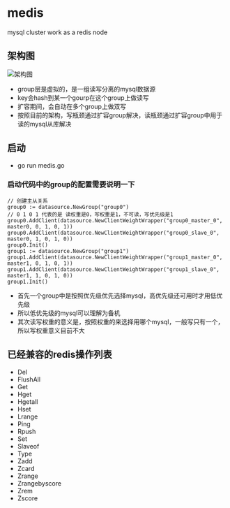 # medis
mysql cluster work as a redis node

## 架构图
![架构图](https://raw.githubusercontent.com/wudikua/medis/master/medis.png)

* group层是虚拟的，是一组读写分离的mysql数据源
* key会hash到某一个gourp在这个group上做读写
* 扩容期间，会自动在多个group上做双写
* 按照目前的架构，写瓶颈通过扩容group解决，读瓶颈通过扩容group中用于读的mysql从库解决

## 启动

* go run medis.go

### 启动代码中的group的配置需要说明一下

```
// 创建主从关系
group0 := datasource.NewGroup("group0")
// 0 1 0 1 代表的是 读权重是0，写权重是1，不可读，写优先级是1
group0.AddClient(datasource.NewClientWeightWrapper("group0_master_0", master0, 0, 1, 0, 1))
group0.AddClient(datasource.NewClientWeightWrapper("group0_slave_0", master0, 1, 0, 1, 0))
group0.Init()
group1 := datasource.NewGroup("group1")
group1.AddClient(datasource.NewClientWeightWrapper("group1_master_0", master1, 0, 1, 0, 1))
group1.AddClient(datasource.NewClientWeightWrapper("group1_slave_0", master1, 1, 0, 1, 0))
group1.Init()
```

* 首先一个group中是按照优先级优先选择mysql，高优先级还可用时才用低优先级
* 所以低优先级的mysql可以理解为备机
* 其次读写权重的意义是，按照权重的来选择用哪个mysql，一般写只有一个，所以写权重意义目前不大

## 已经兼容的redis操作列表

* Del
* FlushAll
* Get
* Hget
* Hgetall
* Hset
* Lrange
* Ping
* Rpush
* Set
* Slaveof
* Type
* Zadd
* Zcard
* Zrange
* Zrangebyscore
* Zrem
* Zscore